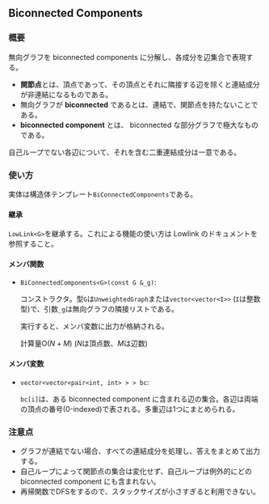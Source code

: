 ## Biconnected Components

### 概要

無向グラフを biconnected components に分解し、各成分を辺集合で表現する。

- **関節点**とは、頂点であって、その頂点とそれに隣接する辺を除くと連結成分が非連結になるものである。
- 無向グラフが **biconnected** であるとは、連結で、関節点を持たないことである。
- **biconnected component** とは、 biconnected な部分グラフで極大なものである。

自己ループでない各辺について、それを含む二重連結成分は一意である。

### 使い方

実体は構造体テンプレート`BiConnectedComponents`である。

#### 継承

`LowLink<G>`を継承する。これによる機能の使い方は Lowlink のドキュメントを参照すること。

#### メンバ関数

- `BiConnectedComponents<G>(const G &_g)`: 

  コンストラクタ。型`G`は`UnweightedGraph`または`vector<vector<I>>` (`I`は整数型)で、引数`_g`は無向グラフの隣接リストである。
  
  実行すると、メンバ変数に出力が格納される。
  
  計算量$\mathrm{O}(N+M)$ ($N$は頂点数、$M$は辺数)

#### メンバ変数

- `vector<vector<pair<int, int> > > bc`:

  `bc[i]`は、ある biconnected component に含まれる辺の集合。各辺は両端の頂点の番号($0$-indexed)で表される。多重辺は$1$つにまとめられる。

### 注意点

- グラフが連結でない場合、すべての連結成分を処理し、答えをまとめて出力する。
- 自己ループによって関節点の集合は変化せず、自己ループは例外的にどの biconnected component にも含まれない。
- 再帰関数でDFSをするので、スタックサイズが小さすぎると利用できない。
